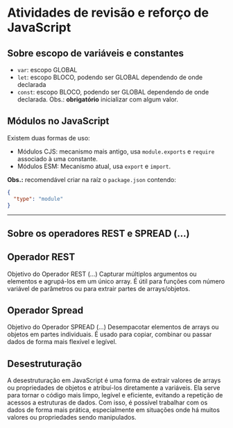 # Atividades de revisão e reforço de JavaScript

## Sobre escopo de variáveis e constantes

- `var`: escopo GLOBAL
- `let`: escopo BLOCO, podendo ser GLOBAL dependendo de onde declarada
- `const`: escopo BLOCO, podendo ser GLOBAL dependendo de onde declarada. Obs.:
  **obrigatório** inicializar com algum valor.

## Módulos no JavaScript

Existem duas formas de uso:

- Módulos CJS: mecanismo mais antigo, usa `module.exports` e `require` associado à uma constante.
- Módulos ESM: Mecanismo atual, usa `export` e `import`.

**Obs.:** recomendável criar na raíz o `package.json` contendo:

```json
{
  "type": "module"
}
```

---

## Sobre os operadores REST e SPREAD (...)

## Operador REST

Objetivo do Operador REST (...)
Capturar múltiplos argumentos ou elementos e agrupá-los em um único array.
É útil para funções com número variável de parâmetros ou para extrair partes de arrays/objetos.

## Operador Spread

Objetivo do Operador SPREAD (...)
Desempacotar elementos de arrays ou objetos em partes individuais.
É usado para copiar, combinar ou passar dados de forma mais flexível e legível.

## Desestruturação

A desestruturação em JavaScript é uma forma de extrair valores de arrays ou propriedades de objetos e atribuí-los diretamente a variáveis. Ela serve para tornar o código mais limpo, legível e eficiente, evitando a repetição de acessos a estruturas de dados. Com isso, é possível trabalhar com os dados de forma mais prática, especialmente em situações onde há muitos valores ou propriedades sendo manipulados.
